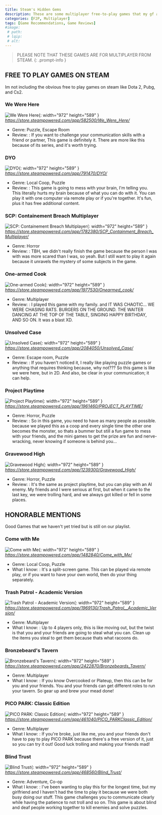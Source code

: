 ```yaml
---
title: Steam's Hidden Gems
description: These are some multiplayer free-to-play games that my gf and I played.
categories: [F2P, Multiplayer]
tags: [Game Recommendations, Game Reviews]
#image:
 # path: 
 # lqip: 
 # alt:
---
```


> PLEASE NOTE THAT THESE GAMES ARE FOR MULTIPLAYER FROM STEAM.
{: .prompt-info }

## FREE TO PLAY GAMES ON STEAM 
Im not including the obvious free to play games on steam like Dota 2, Pubg, and Cs2.

### We Were Here
![We Were Here](https://shared.akamai.steamstatic.com/store_item_assets/steam/apps/582500/header.jpg?t=1718007575){: width="972" height="589" }
_<https://store.steampowered.com/app/582500/We_Were_Here/>_
- Genre: Puzzle, Escape Room
- Review:
: If you want to challenge your communication skills with a friend or partner, This game is definitely it. There are more like this because of its series, and it's worth trying.

### DYO
![DYO](https://shared.akamai.steamstatic.com/store_item_assets/steam/apps/791470/header.jpg?t=1574539650){: width="972" height="589" }
_<https://store.steampowered.com/app/791470/DYO/>_
- Genre: Local Coop, Puzzle
- Review:
: This game is going to mess with your brain, I'm telling you. This literally hurts my brain because of what you can do with it. You can play it with one computer via remote play or if you're together. It's fun, plus it has free additional content.

### SCP: Containement Breach Multiplayer
![SCP: Containement Breach Multiplayer](https://shared.akamai.steamstatic.com/store_item_assets/steam/apps/1782380/header.jpg?t=1709310286){: width="972" height="589" }
_<https://store.steampowered.com/app/1782380/SCP_Containment_Breach_Multiplayer/>_
- Genre: Horror
- Review:
: TBH, we didn't really finish the game because the person I was with was more scared than I was, so yeah. But I still want to play it again because it unravels the mystery of some subjects in the game.

### One-armed Cook
![One-armed Cook](https://shared.akamai.steamstatic.com/store_item_assets/steam/apps/1977530/header.jpg?t=1712756832){: width="972" height="589" }
_<https://store.steampowered.com/app/1977530/Onearmed_cook/>_
- Genre: Multiplayer
- Review:
: I played this game with my family. and IT WAS CHAOTIC... WE WERE CHASING RATS. BURGERS ON THE GROUND. THE WAITER DANCING AT THE TOP OF THE TABLE, SINGING HAPPY BIRTHDAY, AND SO ON. It was a blast XD.

### Unsolved Case
![Unsolved Case](https://shared.akamai.steamstatic.com/store_item_assets/steam/apps/2084050/header.jpg?t=1720714578){: width="972" height="589" }
_<https://store.steampowered.com/app/2084050/Unsolved_Case/>_
- Genre: Escape room, Puzzle
- Review:
: If you haven't noticed it, I really like playing puzzle games or anything that requires thinking because, why not??? So this game is like we were here, but in 2D. And also, be clear in your communication; it can help.

### Project Playtime
![Project Playtime](https://shared.akamai.steamstatic.com/store_item_assets/steam/apps/1961460/header.jpg?t=1698444117){: width="972" height="589" }
_<https://store.steampowered.com/app/1961460/PROJECT_PLAYTIME/>_
- Genre: Horror, Puzzle
- Review:
: So in this game, you need to have as many people as possible. because we played this as a coop and every single time the other one becomes the monster, so thats a bummer but still a fun game to mess with your friends, and the mini games to get the prize are fun and nerve-wracking, never knowing if someone is behind you...     
### Gravewood High
![Gravewood High](https://shared.akamai.steamstatic.com/store_item_assets/steam/apps/1239300/header.jpg?t=1722951375){: width="972" height="589" }
_<https://store.steampowered.com/app/1239300/Gravewood_High/>_
- Genre: Horror, Puzzle
- Review:
: It's the same as project playtime, but you can play with an AI enemy. My friends and I were serious at first, but when it came to the last key, we were trolling hard, and we always got killed or fell in some places.

## HONORABLE MENTIONS
Good Games that we haven't yet tried but is still on our playlist.

### Come with Me
![Come with Me](https://shared.akamai.steamstatic.com/store_item_assets/steam/apps/1482840/header.jpg?t=1655492161){: width="972" height="589" }
_<https://store.steampowered.com/app/1482840/Come_with_Me/>_
- Genre: Local Coop, Puzzle
- What I know:
: It's a split-screen game. This can be played via remote play, or if you want to have your own world, then do your thing separately.

### Trash Patrol - Academic Version
![Trash Patrol - Academic Version](https://shared.akamai.steamstatic.com/store_item_assets/steam/apps/1969130/header.jpg?t=1652992256){: width="972" height="589" }
_<https://store.steampowered.com/app/1969130/Trash_Patrol__Academic_Version/>_
- Genre: Multiplayer
- What I know:
: Up to 4 players only, this is like moving out, but the twist is that you and your friends are going to steal what you can. Clean up the items you steal to get them because thats what racoons do.

### Bronzebeard's Tavern
![Bronzebeard's Tavern](https://shared.akamai.steamstatic.com/store_item_assets/steam/apps/2422870/header.jpg?t=1720953647){: width="972" height="589" }
_<https://store.steampowered.com/app/2422870/Bronzebeards_Tavern/>_
- Genre: Multiplayer
- What I know:
: If you know Overcooked or Plateup, then this can be for you and your friends. You and your friends can get different roles to run your tavern. So gear up and brew your mead done!

### PICO PARK: Classic Edition
![PICO PARK: Classic Edition](https://shared.akamai.steamstatic.com/store_item_assets/steam/apps/461040/header.jpg?t=1704797196){: width="972" height="589" }
_<https://store.steampowered.com/app/461040/PICO_PARKClassic_Edition/>_
- Genre: Multiplayer
- What I know:
: If you're broke, just like me, you and your friends don't have to pay to play PICO PARK because there's a free version of it, just so you can try it out! Good luck trolling and making your friends mad!

### Blind Trust
![Blind Trust](https://shared.akamai.steamstatic.com/store_item_assets/steam/apps/468560/header.jpg?t=1464360517){: width="972" height="589" }
_<https://store.steampowered.com/app/468560/Blind_Trust/>_
- Genre: Adventure, Co-op
- What I know:
: I've been wanting to play this for the longest time, but my girlfriend and I haven't had the time to play it because we were both busy doing our stuff. This game challenges you to communicate clearly while having the patience to not troll and so on. This game is about blind and deaf people working together to kill enemies and solve puzzles.